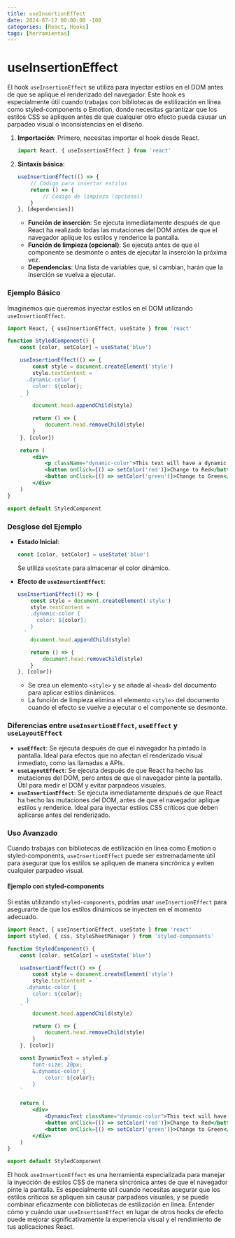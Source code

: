 ```yaml
---
title: useInsertionEffect
date: 2024-07-17 00:00:00 -100
categories: [React, Hooks]
tags: [herramientas]
---
```


# useInsertionEffect

El hook `useInsertionEffect` se utiliza para inyectar estilos en el DOM antes de que se aplique el renderizado del navegador. Este hook es especialmente útil cuando trabajas con bibliotecas de estilización en línea como styled-components o Emotion, donde necesitas garantizar que los estilos CSS se apliquen antes de que cualquier otro efecto pueda causar un parpadeo visual o inconsistencias en el diseño.

1. **Importación**: Primero, necesitas importar el hook desde React.

    ```jsx
    import React, { useInsertionEffect } from 'react'
    ```

2. **Sintaxis básica**:
    ```jsx
    useInsertionEffect(() => {
        // Código para insertar estilos
        return () => {
            // Código de limpieza (opcional)
        }
    }, [dependencies])
    ```
    - **Función de inserción**: Se ejecuta inmediatamente después de que React ha realizado todas las mutaciones del DOM antes de que el navegador aplique los estilos y renderice la pantalla.
    - **Función de limpieza (opcional)**: Se ejecuta antes de que el componente se desmonte o antes de ejecutar la inserción la próxima vez.
    - **Dependencias**: Una lista de variables que, si cambian, harán que la inserción se vuelva a ejecutar.

### Ejemplo Básico

Imaginemos que queremos inyectar estilos en el DOM utilizando `useInsertionEffect`.

```jsx
import React, { useInsertionEffect, useState } from 'react'

function StyledComponent() {
    const [color, setColor] = useState('blue')

    useInsertionEffect(() => {
        const style = document.createElement('style')
        style.textContent = `
      .dynamic-color {
        color: ${color};
      }
    `
        document.head.appendChild(style)

        return () => {
            document.head.removeChild(style)
        }
    }, [color])

    return (
        <div>
            <p className="dynamic-color">This text will have a dynamic color!</p>
            <button onClick={() => setColor('red')}>Change to Red</button>
            <button onClick={() => setColor('green')}>Change to Green</button>
        </div>
    )
}

export default StyledComponent
```

### Desglose del Ejemplo

-   **Estado Inicial**:

    ```jsx
    const [color, setColor] = useState('blue')
    ```

    Se utiliza `useState` para almacenar el color dinámico.

-   **Efecto de `useInsertionEffect`**:

    ```jsx
    useInsertionEffect(() => {
        const style = document.createElement('style')
        style.textContent = `
        .dynamic-color {
          color: ${color};
        }
      `
        document.head.appendChild(style)

        return () => {
            document.head.removeChild(style)
        }
    }, [color])
    ```

    -   Se crea un elemento `<style>` y se añade al `<head>` del documento para aplicar estilos dinámicos.
    -   La función de limpieza elimina el elemento `<style>` del documento cuando el efecto se vuelve a ejecutar o el componente se desmonte.

### Diferencias entre `useInsertionEffect`, `useEffect` y `useLayoutEffect`

-   **`useEffect`**: Se ejecuta después de que el navegador ha pintado la pantalla. Ideal para efectos que no afectan el renderizado visual inmediato, como las llamadas a APIs.
-   **`useLayoutEffect`**: Se ejecuta después de que React ha hecho las mutaciones del DOM, pero antes de que el navegador pinte la pantalla. Útil para medir el DOM y evitar parpadeos visuales.
-   **`useInsertionEffect`**: Se ejecuta inmediatamente después de que React ha hecho las mutaciones del DOM, antes de que el navegador aplique estilos y renderice. Ideal para inyectar estilos CSS críticos que deben aplicarse antes del renderizado.

### Uso Avanzado

Cuando trabajas con bibliotecas de estilización en línea como Emotion o styled-components, `useInsertionEffect` puede ser extremadamente útil para asegurar que los estilos se apliquen de manera sincrónica y eviten cualquier parpadeo visual.

#### Ejemplo con styled-components

Si estás utilizando `styled-components`, podrías usar `useInsertionEffect` para asegurarte de que los estilos dinámicos se inyecten en el momento adecuado.

```jsx
import React, { useInsertionEffect, useState } from 'react'
import styled, { css, StyleSheetManager } from 'styled-components'

function StyledComponent() {
    const [color, setColor] = useState('blue')

    useInsertionEffect(() => {
        const style = document.createElement('style')
        style.textContent = `
      .dynamic-color {
        color: ${color};
      }
    `
        document.head.appendChild(style)

        return () => {
            document.head.removeChild(style)
        }
    }, [color])

    const DynamicText = styled.p`
        font-size: 20px;
        &.dynamic-color {
            color: ${color};
        }
    `

    return (
        <div>
            <DynamicText className="dynamic-color">This text will have a dynamic color!</DynamicText>
            <button onClick={() => setColor('red')}>Change to Red</button>
            <button onClick={() => setColor('green')}>Change to Green</button>
        </div>
    )
}

export default StyledComponent
```

El hook `useInsertionEffect` es una herramienta especializada para manejar la inyección de estilos CSS de manera sincrónica antes de que el navegador pinte la pantalla. Es especialmente útil cuando necesitas asegurar que los estilos críticos se apliquen sin causar parpadeos visuales, y se puede combinar eficazmente con bibliotecas de estilización en línea. Entender cómo y cuándo usar `useInsertionEffect` en lugar de otros hooks de efecto puede mejorar significativamente la experiencia visual y el rendimiento de tus aplicaciones React.
